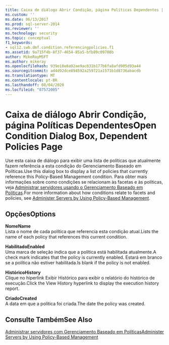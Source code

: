 ```yaml
---
title: Caixa de diálogo Abrir Condição, página Políticas Dependentes | Microsoft Docs
ms.custom: ''
ms.date: 06/13/2017
ms.prod: sql-server-2014
ms.reviewer: ''
ms.technology: security
ms.topic: conceptual
f1_keywords:
- sql12.swb.dmf.condition.referencingpolicies.f1
ms.assetid: 9a715f4b-8f37-4654-85a5-bfb89c09708b
author: MikeRayMSFT
ms.author: mikeray
ms.openlocfilehash: 939e18e8a92ae9ac831b177b6fa8afd905d93a44
ms.sourcegitcommit: ad4d92dce894592a259721a1571b1d8736abacdb
ms.translationtype: MT
ms.contentlocale: pt-BR
ms.lasthandoff: 08/04/2020
ms.locfileid: "87572005"
---
```

# <a name="open-condition-dialog-box-dependent-policies-page"></a><span data-ttu-id="52244-102">Caixa de diálogo Abrir Condição, página Políticas Dependentes</span><span class="sxs-lookup"><span data-stu-id="52244-102">Open Condition Dialog Box, Dependent Policies Page</span></span>
  <span data-ttu-id="52244-103">Use esta caixa de diálogo para exibir uma lista de políticas que atualmente fazem referência a esta condição do Gerenciamento Baseado em Políticas.</span><span class="sxs-lookup"><span data-stu-id="52244-103">Use this dialog box to display a list of policies that currently reference this Policy-Based Management condition.</span></span> <span data-ttu-id="52244-104">Para obter mais informações sobre como condições se relacionam às facetas e às políticas, veja [Administrar servidores usando o Gerenciamento Baseado em Políticas](administer-servers-by-using-policy-based-management.md).</span><span class="sxs-lookup"><span data-stu-id="52244-104">For more information about how conditions relate to facets and policies, see [Administer Servers by Using Policy-Based Management](administer-servers-by-using-policy-based-management.md).</span></span>  
  
## <a name="options"></a><span data-ttu-id="52244-105">Opções</span><span class="sxs-lookup"><span data-stu-id="52244-105">Options</span></span>  
 <span data-ttu-id="52244-106">**Nome**</span><span class="sxs-lookup"><span data-stu-id="52244-106">**Name**</span></span>  
 <span data-ttu-id="52244-107">Lista o nome de cada política que referencia esta condição atual.</span><span class="sxs-lookup"><span data-stu-id="52244-107">Lists the name of each policy that references this current condition.</span></span>  
  
 <span data-ttu-id="52244-108">**Habilitado**</span><span class="sxs-lookup"><span data-stu-id="52244-108">**Enabled**</span></span>  
 <span data-ttu-id="52244-109">Uma marca de seleção indica que a política está habilitada atualmente.</span><span class="sxs-lookup"><span data-stu-id="52244-109">A check mark indicates that the policy is currently enabled.</span></span> <span data-ttu-id="52244-110">Estará em branco se a política não estiver habilitada.</span><span class="sxs-lookup"><span data-stu-id="52244-110">Is blank if the policy is not enabled.</span></span>  
  
 <span data-ttu-id="52244-111">**Histórico**</span><span class="sxs-lookup"><span data-stu-id="52244-111">**History**</span></span>  
 <span data-ttu-id="52244-112">Clique no hiperlink Exibir Histórico para exibir o relatório do histórico de execução.</span><span class="sxs-lookup"><span data-stu-id="52244-112">Click the View History hyperlink to display the execution history report.</span></span>  
  
 <span data-ttu-id="52244-113">**Criado**</span><span class="sxs-lookup"><span data-stu-id="52244-113">**Created**</span></span>  
 <span data-ttu-id="52244-114">A data em que a política foi criada.</span><span class="sxs-lookup"><span data-stu-id="52244-114">The date the policy was created.</span></span>  
  
## <a name="see-also"></a><span data-ttu-id="52244-115">Consulte Também</span><span class="sxs-lookup"><span data-stu-id="52244-115">See Also</span></span>  
 [<span data-ttu-id="52244-116">Administrar servidores com Gerenciamento Baseado em Políticas</span><span class="sxs-lookup"><span data-stu-id="52244-116">Administer Servers by Using Policy-Based Management</span></span>](administer-servers-by-using-policy-based-management.md)  
  
  
